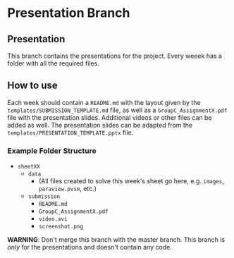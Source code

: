 # Presentation Branch

## Presentation

This branch contains the presentations for the project. Every weeek has a folder with all the required files.

## How to use

Each week should contain a `README.md` with the layout given by the `templates/SUBMISSION_TEMPLATE.md` file, as well as a `GroupC_AssignmentX.pdf` file with the presentation slides. Additional videos or other files can be added as well. The presentation slides can be adapted from the `templates/PRESENTATION_TEMPLATE.pptx` file.

### Example Folder Structure

+ `sheetXX`
  + `data`
    + (All files created to solve this week's sheet go here, e.g. `images`, `paraview.pvsm`, etc.)
  + `submission`
    + `README.md`
    + `GroupC_AssignmentX.pdf`
    + `video.avi`
    + `screenshot.png`

**WARNING**: Don't merge this branch with the master branch. This branch is *only* for the presentations and doesn't contain any code.
